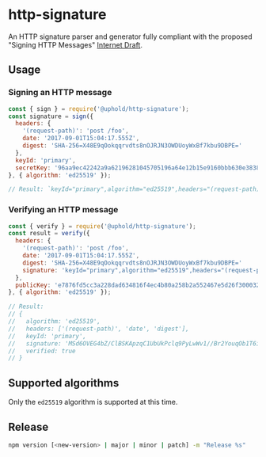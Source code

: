 # http-signature
An HTTP signature parser and generator fully compliant with the proposed "Signing HTTP Messages" [Internet Draft](https://www.ietf.org/id/draft-cavage-http-signatures-07.txt).

## Usage

### Signing an HTTP message

```js
const { sign } = require('@uphold/http-signature');
const signature = sign({
  headers: {
    '(request-path)': 'post /foo',
    date: '2017-09-01T15:04:17.555Z',
    digest: 'SHA-256=X48E9qOokqqrvdts8nOJRJN3OWDUoyWxBf7kbu9DBPE='
  },
  keyId: 'primary',
  secretKey: '96aa9ec42242a9a62196281045705196a64e12b15e9160bbb630e38385b82700e7876fd5cc3a228dad634816f4ec4b80a258b2a552467e5d26f30003211bc45d'
}, { algorithm: 'ed25519' });

// Result: `keyId="primary",algorithm="ed25519",headers="(request-path) date digest",signature="MSd6OVEG4bZ/ClBSKApzqC1UbUkPclq9PyLwWv1//Br2YouqOb1T6izcOPWPY9scxWSfLHR4m6d/HThm7MX7Dw=="`
```

### Verifying an HTTP message

```js
const { verify } = require('@uphold/http-signature');
const result = verify({
  headers: {
    '(request-path)': 'post /foo',
    date: '2017-09-01T15:04:17.555Z',
    digest: 'SHA-256=X48E9qOokqqrvdts8nOJRJN3OWDUoyWxBf7kbu9DBPE='
    signature: 'keyId="primary",algorithm="ed25519",headers="(request-path) date digest",signature="MSd6OVEG4bZ/ClBSKApzqC1UbUkPclq9PyLwWv1//Br2YouqOb1T6izcOPWPY9scxWSfLHR4m6d/HThm7MX7Dw=="'
  },
  publicKey: 'e7876fd5cc3a228dad634816f4ec4b80a258b2a552467e5d26f30003211bc45d'
}, { algorithm: 'ed25519' });

// Result:
// {
//   algorithm: 'ed25519',
//   headers: ['(request-path)', 'date', 'digest'],
//   keyId: 'primary',
//   signature: 'MSd6OVEG4bZ/ClBSKApzqC1UbUkPclq9PyLwWv1//Br2YouqOb1T6izcOPWPY9scxWSfLHR4m6d/HThm7MX7Dw==',
//   verified: true
// }
```

## Supported algorithms

Only the `ed25519` algorithm is supported at this time.

## Release
```sh
npm version [<new-version> | major | minor | patch] -m "Release %s"
```
